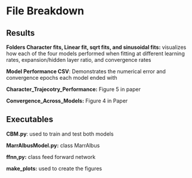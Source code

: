 # File Breakdown
## Results
**Folders Character fits, Linear fit, sqrt fits, and sinusoidal fits:** visualizes how each of the four models performed when fitting at different learning rates, expansion/hidden layer ratio, and convergence rates

**Model Performance CSV**: Demonstrates the numerical error and convergence epochs each model ended with

**Character_Trajecotry_Performance:** Figure 5 in paper

**Convergence_Across_Models:** Figure 4 in Paper

## Executables
**CBM.py**: used to train and test both models

**MarrAlbusModel.py:** class MarrAlbus

**ffnn,py:** class feed forward network

**make_plots:** used to create the figures
 
